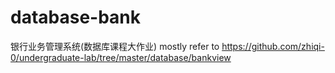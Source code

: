 # database-bank
银行业务管理系统(数据库课程大作业)
mostly refer to
https://github.com/zhiqi-0/undergraduate-lab/tree/master/database/bankview
